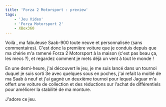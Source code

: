 ```yaml
---
title: 'Forza 2 Motorsport : preview'
tags:
    - 'Jeu Video'
    - 'Forza Motorsport 2'
    - XBox360
---
```


Voilà , ma fabuleuse Saab-900 toute neuve et personnalisée (sans commentaires).
C'est donc la première voiture que je conduis depuis que ma chérie m'a ramené
Forza 2 Motorsport à la maison (c'est pas beau ça, les mecs ?), et regardez
comment je mets déjà un vent à tout le monde !

<!-- more -->

En une demi-heure, j'ai découvert le jeu, je me suis lancé dans un tournoi
duquel je suis sorti 3e avec quelques sous en poches, j'ai refait la moitié de
ma Saab à neuf et j'ai gagné un deuxième tournoi pour lequel Jaguar m'a offert
une voiture de collection et des réductions sur l'achat de différentiels pour
améliorer la stabilité de ma monture.

J'adore ce jeu.
